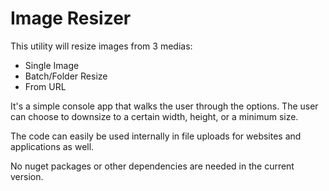 # Image Resizer

This utility will resize images from 3 medias:
- Single Image
- Batch/Folder Resize
- From URL

It's a simple console app that walks the user through the options.  The user can choose to downsize to a certain width, height, or a minimum size.

The code can easily be used internally in file uploads for websites and applications as well.

No nuget packages or other dependencies are needed in the current version.
